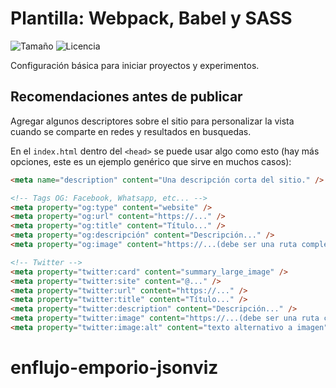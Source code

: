 # Plantilla: Webpack, Babel y SASS

![Tamaño](https://img.shields.io/github/repo-size/enflujo/plantilla-webpack?color=%235757f7&label=Tama%C3%B1o%20repo&logo=open-access&logoColor=white)
![Licencia](https://img.shields.io/github/license/enflujo/plantilla-webpack?label=Licencia&logo=open-source-initiative&logoColor=white)

Configuración básica para iniciar proyectos y experimentos.

## Recomendaciones antes de publicar

Agregar algunos descriptores sobre el sitio para personalizar la vista cuando se comparte en redes y resultados en busquedas.

En el `index.html` dentro del `<head>` se puede usar algo como esto (hay más opciones, este es un ejemplo genérico que sirve en muchos casos):

```html
<meta name="description" content="Una descripción corta del sitio." />

<!-- Tags OG: Facebook, Whatsapp, etc... -->
<meta property="og:type" content="website" />
<meta property="og:url" content="https://..." />
<meta property="og:title" content="Título..." />
<meta property="og:descripción" content="Descripción..." />
<meta property="og:image" content="https://...(debe ser una ruta completa: https://... y no './...')" />

<!-- Twitter -->
<meta property="twitter:card" content="summary_large_image" />
<meta property="twitter:site" content="@..." />
<meta property="twitter:url" content="https://..." />
<meta property="twitter:title" content="Título..." />
<meta property="twitter:description" content="Descripción..." />
<meta property="twitter:image" content="https://...(debe ser una ruta completa: https://... y no './...')" />
<meta property="twitter:image:alt" content="texto alternativo a imagen" />
```
# enflujo-emporio-jsonviz
